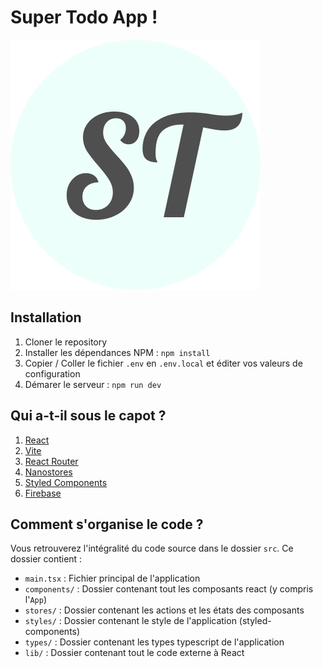# Super Todo App !

![logo](./public/Logo.png)

## Installation

1. Cloner le repository
2. Installer les dépendances NPM : `npm install`
3. Copier / Coller le fichier `.env` en `.env.local` et éditer vos valeurs de configuration
4. Démarer le serveur : `npm run dev`

## Qui a-t-il sous le capot ?

1. [React](https://beta.reactjs.org/)
2. [Vite](https://vitejs.dev/guide/)
3. [React Router](https://reactrouter.com/en/main)
4. [Nanostores](https://github.com/nanostores/nanostores)
5. [Styled Components](https://styled-components.com/)
6. [Firebase](https://firebase.google.com/)

## Comment s'organise le code ?

Vous retrouverez l'intégralité du code source dans le dossier `src`. Ce dossier contient :

- `main.tsx` : Fichier principal de l'application
- `components/` : Dossier contenant tout les composants react (y compris l'`App`)
- `stores/` : Dossier contenant les actions et les états des composants
- `styles/` : Dossier contenant le style de l'application (styled-components)
- `types/` : Dossier contenant les types typescript de l'application
- `lib/` : Dossier contenant tout le code externe à React
